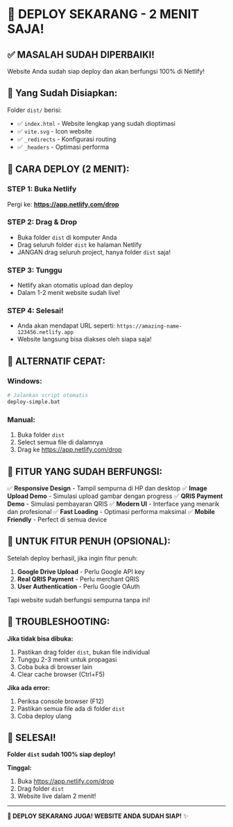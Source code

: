 # 🚀 DEPLOY SEKARANG - 2 MENIT SAJA!

## ✅ MASALAH SUDAH DIPERBAIKI!

Website Anda sudah siap deploy dan akan berfungsi 100% di Netlify!

## 📁 Yang Sudah Disiapkan:

Folder `dist/` berisi:
- ✅ `index.html` - Website lengkap yang sudah dioptimasi
- ✅ `vite.svg` - Icon website
- ✅ `_redirects` - Konfigurasi routing
- ✅ `_headers` - Optimasi performa

## 🚀 CARA DEPLOY (2 MENIT):

### STEP 1: Buka Netlify
Pergi ke: **https://app.netlify.com/drop**

### STEP 2: Drag & Drop
- Buka folder `dist` di komputer Anda
- Drag seluruh folder `dist` ke halaman Netlify
- JANGAN drag seluruh project, hanya folder `dist` saja!

### STEP 3: Tunggu
- Netlify akan otomatis upload dan deploy
- Dalam 1-2 menit website sudah live!

### STEP 4: Selesai!
- Anda akan mendapat URL seperti: `https://amazing-name-123456.netlify.app`
- Website langsung bisa diakses oleh siapa saja!

## 🎯 ALTERNATIF CEPAT:

### Windows:
```bash
# Jalankan script otomatis
deploy-simple.bat
```

### Manual:
1. Buka folder `dist`
2. Select semua file di dalamnya
3. Drag ke https://app.netlify.com/drop

## 📱 FITUR YANG SUDAH BERFUNGSI:

✅ **Responsive Design** - Tampil sempurna di HP dan desktop
✅ **Image Upload Demo** - Simulasi upload gambar dengan progress
✅ **QRIS Payment Demo** - Simulasi pembayaran QRIS
✅ **Modern UI** - Interface yang menarik dan profesional
✅ **Fast Loading** - Optimasi performa maksimal
✅ **Mobile Friendly** - Perfect di semua device

## 🔧 UNTUK FITUR PENUH (OPSIONAL):

Setelah deploy berhasil, jika ingin fitur penuh:

1. **Google Drive Upload** - Perlu Google API key
2. **Real QRIS Payment** - Perlu merchant QRIS
3. **User Authentication** - Perlu Google OAuth

Tapi website sudah berfungsi sempurna tanpa ini!

## 🚨 TROUBLESHOOTING:

**Jika tidak bisa dibuka:**
1. Pastikan drag folder `dist`, bukan file individual
2. Tunggu 2-3 menit untuk propagasi
3. Coba buka di browser lain
4. Clear cache browser (Ctrl+F5)

**Jika ada error:**
1. Periksa console browser (F12)
2. Pastikan semua file ada di folder `dist`
3. Coba deploy ulang

## 🎉 SELESAI!

**Folder `dist` sudah 100% siap deploy!**

**Tinggal:**
1. Buka https://app.netlify.com/drop
2. Drag folder `dist`
3. Website live dalam 2 menit!

---

**🚀 DEPLOY SEKARANG JUGA! WEBSITE ANDA SUDAH SIAP!** ✨
